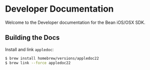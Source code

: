 # Developer Documentation

Welcome to the Developer documentation for the Bean iOS/OSX SDK.

## Building the Docs

Install and link `appledoc`:

```bash
$ brew install homebrew/versions/appledoc22
$ brew link --force appledoc22
```
